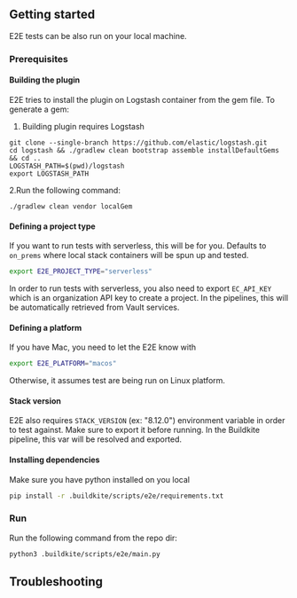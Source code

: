 
## Getting started
E2E tests can be also run on your local machine.

### Prerequisites

#### Building the plugin
E2E tries to install the plugin on Logstash container from the gem file. To generate a gem:
1. Building plugin requires Logstash
```shell
git clone --single-branch https://github.com/elastic/logstash.git
cd logstash && ./gradlew clean bootstrap assemble installDefaultGems && cd ..
LOGSTASH_PATH=$(pwd)/logstash
export LOGSTASH_PATH
```

2.Run the following command:
```shell
./gradlew clean vendor localGem
```

#### Defining a project type
If you want to run tests with serverless, this will be for you.
Defaults to `on_prems` where local stack containers will be spun up and tested.
```bash
export E2E_PROJECT_TYPE="serverless"
```

In order to run tests with serverless, you also need to export `EC_API_KEY` which is an organization API key to create a project.
In the pipelines, this will be automatically retrieved from Vault services.

#### Defining a platform
If you have Mac, you need to let the E2E know with
```bash
export E2E_PLATFORM="macos"
```
Otherwise, it assumes test are being run on Linux platform.

#### Stack version
E2E also requires `STACK_VERSION` (ex: "8.12.0") environment variable in order to test against.
Make sure to export it before running. In the Buildkite pipeline, this var will be resolved and exported. 

#### Installing dependencies
Make sure you have python installed on you local
```bash
pip install -r .buildkite/scripts/e2e/requirements.txt
```

### Run
Run the following command from the repo dir:
```bash
python3 .buildkite/scripts/e2e/main.py
```

## Troubleshooting